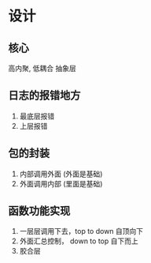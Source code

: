 # 设计

## 核心

高内聚, 低耦合
抽象层

## 日志的报错地方

1. 最底层报错
2. 上层报错

## 包的封装

1. 内部调用外面 (外面是基础)
2. 外面调用内部 (里面是基础)

## 函数功能实现

1. 一层层调用下去，top to down  自顶向下
2. 外面汇总控制， down to top   自下而上
3. 胶合层
